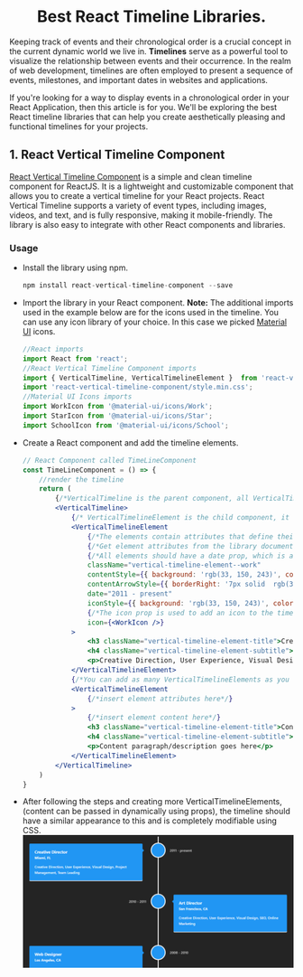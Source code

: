 <h1 align="center">Best React Timeline Libraries.</h1>

<p>Keeping track of events and their chronological order is a crucial concept in the current dynamic world we live in. <b>Timelines</b> serve as a powerful tool to visualize the relationship between events and their occurrence. In the realm of web development, timelines are often employed to present a sequence of events, milestones, and important dates in websites and applications.</p> 
<p>If you're looking for a way to display events in a chronological order in your React Application, then this article is for you. We'll be exploring the best React timeline libraries that can help you create aesthetically pleasing and functional timelines for your projects.</p>

<h2>1. React Vertical Timeline Component</h2>
<p><a href="https://stephane-monnot.github.io/react-vertical-timeline/#/">React Vertical Timeline Component</a> is a simple and clean timeline component for ReactJS. It is a lightweight and customizable component that allows you to create a vertical timeline for your React projects.  React Vertical Timeline supports a variety of event types, including images, videos, and text, and is fully responsive, making it mobile-friendly. The library is also easy to integrate with other React components and libraries.</p>

<h3>Usage</h3>

- Install the library using npm.
    ```jsx
    npm install react-vertical-timeline-component --save
    ```
- Import the library in your React component. 
**Note:** The additional imports used in the example below are for the icons used in the timeline. You can use any icon library of your choice. In this case we picked <a href="https://material-ui.com/components/material-icons/)">Material UI</a> icons.

    ```jsx
    //React imports
    import React from 'react';
    //React Vertical Timeline Component imports
    import { VerticalTimeline, VerticalTimelineElement }  from 'react-vertical-timeline-component';
    import 'react-vertical-timeline-component/style.min.css';
    //Material UI Icons imports
    import WorkIcon from '@material-ui/icons/Work';
    import StarIcon from '@material-ui/icons/Star';
    import SchoolIcon from '@material-ui/icons/School';

    ```

- Create a React component and add the timeline elements. 
  
    ```jsx 
    // React Component called TimeLineComponent
    const TimeLineComponent = () => {
        //render the timeline
        return (
            {/*VerticalTimeline is the parent component, all VerticalTimelineElements should be wrapped inside it*/}
            <VerticalTimeline>
                {/* VerticalTimelineElement is the child component, it represents a single timeline element.*/}
                <VerticalTimelineElement
                    {/*The elements contain attributes that define their appearance and content.*/}
                    {/*Get element attributes from the library documentation. https://stephane-monnot.github.io/react-vertical-timeline/#/ */}
                    {/*All elements should have a date prop, which is a string that represents the date of the event.*/}
                    className="vertical-timeline-element--work"
                    contentStyle={{ background: 'rgb(33, 150, 243)', color: '#fff' }}
                    contentArrowStyle={{ borderRight: '7px solid  rgb(33, 150, 243)' }}
                    date="2011 - present"
                    iconStyle={{ background: 'rgb(33, 150, 243)', color: '#fff' }}
                    {/*The icon prop is used to add an icon to the timeline element. In this case we used our choice of icon library to add an icon.*/}
                    icon={<WorkIcon />}
                >
                    <h3 className="vertical-timeline-element-title">Creative Director</h3>
                    <h4 className="vertical-timeline-element-subtitle">Miami, FL</h4>
                    <p>Creative Direction, User Experience, Visual Design, Project Management, Team Leading</p>
                </VerticalTimelineElement>
                {/*You can add as many VerticalTimelineElements as you want.*/}
                <VerticalTimelineElement
                    {/*insert element attributes here*/}
                >
                    {/*insert element content here*/}
                    <h3 className="vertical-timeline-element-title">Content Title Goes Here</h3>
                    <h4 className="vertical-timeline-element-subtitle">Content Subtitle Goes Here</h4>
                    <p>Content paragraph/description goes here</p>
                </VerticalTimelineElement>
            </VerticalTimeline>
        )
    }

- After following the steps and creating more VerticalTimelineElements, (content can be passed in dynamically using props), the timeline should have a similar appearance to this and is completely modifiable using CSS. 
<img src="./RVT-results.png"></img>
